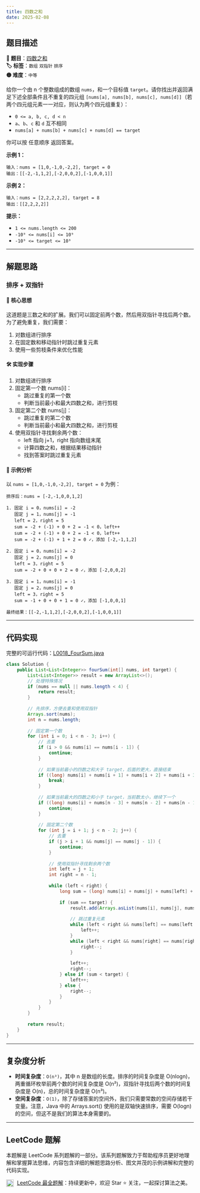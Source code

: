 ```yaml
---
title: 四数之和
date: 2025-02-08
---
```


## 题目描述

**🔗 题目**：[四数之和](https://leetcode.cn/problems/4sum/)  
**🏷️ 标签**：`数组` `双指针` `排序`  
**🟡 难度**：`中等`  

给你一个由 n 个整数组成的数组 `nums`，和一个目标值 `target`。请你找出并返回满足下述全部条件且不重复的四元组 `[nums[a], nums[b], nums[c], nums[d]]`（若两个四元组元素一一对应，则认为两个四元组重复）：

- `0 <= a, b, c, d < n`
- `a`、`b`、`c` 和 `d` 互不相同
- `nums[a] + nums[b] + nums[c] + nums[d] == target`

你可以按 任意顺序 返回答案。

**示例 1：**
```
输入：nums = [1,0,-1,0,-2,2], target = 0
输出：[[-2,-1,1,2],[-2,0,0,2],[-1,0,0,1]]
```

**示例 2：**
```
输入：nums = [2,2,2,2,2], target = 8
输出：[[2,2,2,2]]
```

**提示：**
- `1 <= nums.length <= 200`
- `-10⁹ <= nums[i] <= 10⁹`
- `-10⁹ <= target <= 10⁹`

---

## 解题思路

### 排序 + 双指针

#### 📝 核心思想
这道题是三数之和的扩展。我们可以固定前两个数，然后用双指针寻找后两个数。为了避免重复，我们需要：
1. 对数组进行排序
2. 在固定数和移动指针时跳过重复元素
3. 使用一些剪枝条件来优化性能

#### 🛠️ 实现步骤
1. 对数组进行排序
2. 固定第一个数 nums[i]：
   - 跳过重复的第一个数
   - 判断当前最小和最大四数之和，进行剪枝
3. 固定第二个数 nums[j]：
   - 跳过重复的第二个数
   - 判断当前最小和最大四数之和，进行剪枝
4. 使用双指针寻找剩余两个数：
   - left 指向 j+1，right 指向数组末尾
   - 计算四数之和，根据结果移动指针
   - 找到答案时跳过重复元素

#### 🧩 示例分析
以 `nums = [1,0,-1,0,-2,2], target = 0` 为例：

```text
排序后：nums = [-2,-1,0,0,1,2]

1. 固定 i = 0，nums[i] = -2
   固定 j = 1，nums[j] = -1
   left = 2，right = 5
   sum = -2 + (-1) + 0 + 2 = -1 < 0，left++
   sum = -2 + (-1) + 0 + 2 = -1 < 0，left++
   sum = -2 + (-1) + 1 + 2 = 0 ✓，添加 [-2,-1,1,2]

2. 固定 i = 0，nums[i] = -2
   固定 j = 2，nums[j] = 0
   left = 3，right = 5
   sum = -2 + 0 + 0 + 2 = 0 ✓，添加 [-2,0,0,2]

3. 固定 i = 1，nums[i] = -1
   固定 j = 2，nums[j] = 0
   left = 3，right = 5
   sum = -1 + 0 + 0 + 1 = 0 ✓，添加 [-1,0,0,1]

最终结果：[[-2,-1,1,2],[-2,0,0,2],[-1,0,0,1]]
```

---

## 代码实现

完整的可运行代码：[L0018_FourSum.java](../src/main/java/L0018_FourSum.java)

```java
class Solution {
    public List<List<Integer>> fourSum(int[] nums, int target) {
        List<List<Integer>> result = new ArrayList<>();
        // 处理特殊情况
        if (nums == null || nums.length < 4) {
            return result;
        }
        
        // 先排序，方便去重和使用双指针
        Arrays.sort(nums);
        int n = nums.length;
        
        // 固定第一个数
        for (int i = 0; i < n - 3; i++) {
            // 去重
            if (i > 0 && nums[i] == nums[i - 1]) {
                continue;
            }
            
            // 如果当前最小的四数之和大于 target，后面的更大，直接结束
            if ((long) nums[i] + nums[i + 1] + nums[i + 2] + nums[i + 3] > target) {
                break;
            }
            
            // 如果当前最大的四数之和小于 target，当前数太小，继续下一个
            if ((long) nums[i] + nums[n - 3] + nums[n - 2] + nums[n - 1] < target) {
                continue;
            }
            
            // 固定第二个数
            for (int j = i + 1; j < n - 2; j++) {
                // 去重
                if (j > i + 1 && nums[j] == nums[j - 1]) {
                    continue;
                }
                
                // 使用双指针寻找剩余两个数
                int left = j + 1;
                int right = n - 1;
                
                while (left < right) {
                    long sum = (long) nums[i] + nums[j] + nums[left] + nums[right];
                    
                    if (sum == target) {
                        result.add(Arrays.asList(nums[i], nums[j], nums[left], nums[right]));
                        
                        // 跳过重复元素
                        while (left < right && nums[left] == nums[left + 1]) {
                            left++;
                        }
                        while (left < right && nums[right] == nums[right - 1]) {
                            right--;
                        }
                        
                        left++;
                        right--;
                    } else if (sum < target) {
                        left++;
                    } else {
                        right--;
                    }
                }
            }
        }
        
        return result;
    }
}
```

---

## 复杂度分析

- **时间复杂度**：`O(n³)`，其中 n 是数组的长度。排序的时间复杂度是 O(nlogn)，两重循环枚举前两个数的时间复杂度是 O(n²)，双指针寻找后两个数的时间复杂度是 O(n)，总的时间复杂度是 O(n³)。
- **空间复杂度**：`O(1)`，除了存储答案的空间外，我们只需要常数的空间存储若干变量。注意，Java 中的 Arrays.sort() 使用的是双轴快速排序，需要 O(logn) 的空间，但这不是我们的算法本身需要的。

---

## LeetCode 题解

本题解是 LeetCode 系列题解的一部分。该系列题解致力于帮助程序员更好地理解和掌握算法思维，内容包含详细的解题思路分析、图文并茂的示例讲解和完整的代码实现。

<img src="https://github.githubassets.com/images/modules/logos_page/GitHub-Mark.png" alt="GitHub" width="20" style="vertical-align: middle; margin-right: 5px"> [LeetCode 最全题解](https://github.com/LjyYano/LeetCode)：持续更新中，欢迎 Star ⭐️ 关注，一起探讨算法之美。
